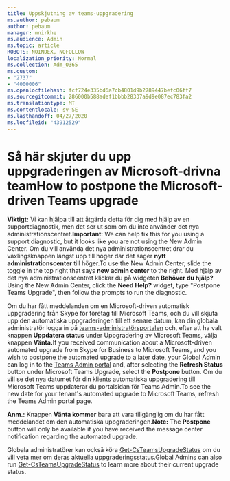 ```yaml
---
title: Uppskjutning av teams-uppgradering
ms.author: pebaum
author: pebaum
manager: mnirkhe
ms.audience: Admin
ms.topic: article
ROBOTS: NOINDEX, NOFOLLOW
localization_priority: Normal
ms.collection: Adm_O365
ms.custom:
- "2737"
- "4000006"
ms.openlocfilehash: fcf724e335bd6a7cb4801d9b2789447befc06ff7
ms.sourcegitcommit: 286000b588adef1bbbb28337a9d9e087ec783fa2
ms.translationtype: MT
ms.contentlocale: sv-SE
ms.lasthandoff: 04/27/2020
ms.locfileid: "43912529"
---
```

# <a name="how-to-postpone-the-microsoft-driven-teams-upgrade"></a><span data-ttu-id="276a1-102">Så här skjuter du upp uppgraderingen av Microsoft-drivna team</span><span class="sxs-lookup"><span data-stu-id="276a1-102">How to postpone the Microsoft-driven Teams upgrade</span></span>

<span data-ttu-id="276a1-103">**Viktigt:** Vi kan hjälpa till att åtgärda detta för dig med hjälp av en supportdiagnostik, men det ser ut som om du inte använder det nya administrationscentret.</span><span class="sxs-lookup"><span data-stu-id="276a1-103">**Important**: We can help fix this for you using a support diagnostic, but it looks like you are not using the New Admin Center.</span></span> <span data-ttu-id="276a1-104">Om du vill använda det nya administrationscentret drar du växlingsknappen längst upp till höger där det säger **nytt administrationscenter** till höger.</span><span class="sxs-lookup"><span data-stu-id="276a1-104">To use the New Admin Center, slide the toggle in the top right that says **new admin center** to the right.</span></span> <span data-ttu-id="276a1-105">Med hjälp av det nya administrationscentret klickar du på widgeten **Behöver du hjälp?**</span><span class="sxs-lookup"><span data-stu-id="276a1-105">Using the New Admin Center, click the **Need Help?** widget, type "Postpone Teams Upgrade", then follow the prompts to run the diagnostic.</span></span>

<span data-ttu-id="276a1-106">Om du har fått meddelanden om en Microsoft-driven automatisk uppgradering från Skype för företag till Microsoft Teams, och du vill skjuta upp den automatiska uppgraderingen till ett senare datum, kan din globala administratör logga in på [teams-administratörsportalen](https://admin.teams.microsoft.com/dashboard) och, efter att ha valt knappen **Uppdatera status** under Uppgradering av Microsoft Teams, välja knappen **Vänta.**</span><span class="sxs-lookup"><span data-stu-id="276a1-106">If you received communication about a Microsoft-driven automated upgrade from Skype for Business to Microsoft Teams, and you wish to postpone the automated upgrade to a later date, your Global Admin can log in to the [Teams Admin portal](https://admin.teams.microsoft.com/dashboard) and, after selecting the **Refresh Status** button under Microsoft Teams Upgrade, select the **Postpone** button.</span></span> <span data-ttu-id="276a1-107">Om du vill se det nya datumet för din klients automatiska uppgradering till Microsoft Teams uppdaterar du portalsidan för Teams Admin.</span><span class="sxs-lookup"><span data-stu-id="276a1-107">To see the new date for your tenant's automated upgrade to Microsoft Teams, refresh the Teams Admin portal page.</span></span>

<span data-ttu-id="276a1-108">**Anm.:** Knappen **Vänta kommer** bara att vara tillgänglig om du har fått meddelandet om den automatiska uppgraderingen.</span><span class="sxs-lookup"><span data-stu-id="276a1-108">**Note:** The **Postpone** button will only be available if you have received the message center notification regarding the automated upgrade.</span></span> 

<span data-ttu-id="276a1-109">Globala administratörer kan också köra [Get-CsTeamsUpgradeStatus](https://docs.microsoft.com/powershell/module/skype/get-csteamsupgradestatus?view=skype-ps) om du vill veta mer om deras aktuella uppgraderingsstatus.</span><span class="sxs-lookup"><span data-stu-id="276a1-109">Global Admins can also run [Get-CsTeamsUpgradeStatus](https://docs.microsoft.com/powershell/module/skype/get-csteamsupgradestatus?view=skype-ps) to learn more about their current upgrade status.</span></span>
